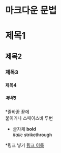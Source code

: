# 마크다운 문법

# 제목1
## 제목2 
### 제목3
#### 제목4
##### 제목5

*줄바꿈
끝에 <br> 붙이거나 스페이스바 투번

* 글자체
**bold**<br>
_italic_
~~strikethrough~~

*링크 넣기
[링크 이름](www.naver.com)
